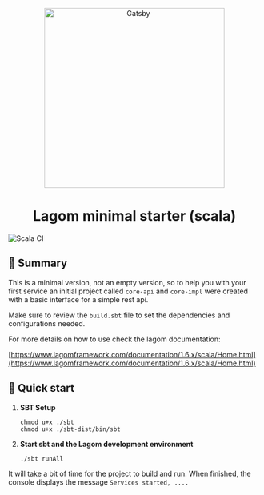 <p align="center">
  <a href="https://www.lagomframework.com/?utm_source=tiarebalbi-starter&utm_medium=readme&utm_campaign=tiarebalbi/lagom-starter-minimal">
    <img alt="Gatsby" src="https://scalac.io/wp-content/uploads/2019/02/lagom-logo.png" width="360" />
  </a>
</p>
<h1 align="center">
  Lagom minimal starter (scala)
</h1>

![Scala CI](https://github.com/tiarebalbi/lagom-starter-minimal/workflows/Scala%20CI/badge.svg)

## 📜 Summary

This is a minimal version, not an empty version, so to help you with your first service an initial project called `core-api`
 and `core-impl` were created with a basic interface for a simple rest api.

Make sure to review the `build.sbt` file to set the dependencies and configurations needed.

For more details on how to use check the lagom documentation:

[https://www.lagomframework.com/documentation/1.6.x/scala/Home.html](https://www.lagomframework.com/documentation/1.6.x/scala/Home.html)

## 🚀 Quick start

1.  **SBT Setup**

    ```shell
    chmod u+x ./sbt 
    chmod u+x ./sbt-dist/bin/sbt
    ```
2.  **Start sbt and the Lagom development environment**
    ```shell
    ./sbt runAll
    ```

It will take a bit of time for the project to build and run. When finished, the console displays the message `Services started, ....`
